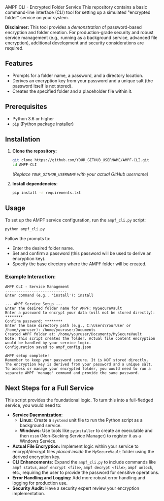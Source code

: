 AMPF CLI - Encrypted Folder Service
This repository contains a basic command-line interface (CLI) tool for setting up a simulated "encrypted folder" service on your system.

**Disclaimer:** This tool provides a *demonstration* of password-based encryption and folder creation. For production-grade security and robust service management (e.g., running as a background service, advanced file encryption), additional development and security considerations are required.

## Features

* Prompts for a folder name, a password, and a directory location.
* Derives an encryption key from your password and a unique salt (the password itself is not stored).
* Creates the specified folder and a placeholder file within it.

## Prerequisites

* Python 3.6 or higher
* `pip` (Python package installer)

## Installation

1.  **Clone the repository:**
    ```bash
    git clone https://github.com/YOUR_GITHUB_USERNAME/AMPF-CLI.git
    cd AMPF-CLI
    ```
    *(Replace `YOUR_GITHUB_USERNAME` with your actual GitHub username)*

2.  **Install dependencies:**
    ```bash
    pip install -r requirements.txt
    ```

## Usage

To set up the AMPF service configuration, run the `ampf_cli.py` script:

```bash
python ampf_cli.py
```

Follow the prompts to:
* Enter the desired folder name.
* Set and confirm a password (this password will be used to derive an encryption key).
* Specify the base directory where the AMPF folder will be created.

### Example Interaction:

```
AMPF CLI - Service Management
----------------------------
Enter command (e.g., 'install'): install

--- AMPF Service Setup ---
Enter the desired folder name for AMPF: MySecureVault
Enter a password to encrypt your data (will not be stored directly): ********
Confirm password: ********
Enter the base directory path (e.g., C:\Users\YourUser or /home/youruser): /home/youruser/Documents
Created AMPF folder at: /home/youruser/Documents/MySecureVault
Note: This script creates the folder. Actual file content encryption would be handled by your service logic.
Configuration saved to ampf_config.json

AMPF setup complete!
Remember to keep your password secure. It is NOT stored directly.
The encryption key is derived from your password and a unique salt.
To access or manage your encrypted folder, you would need to run a separate AMPF 'manage' command and provide the same password.
```

## Next Steps for a Full Service

This script provides the foundational logic. To turn this into a full-fledged service, you would need to:

* **Service Daemonization:**
    * **Linux:** Create a `systemd` unit file to run the Python script as a background service.
    * **Windows:** Use tools like `pyinstaller` to create an executable and then `nssm` (Non-Sucking Service Manager) to register it as a Windows Service.
* **Actual File Encryption:** Implement logic within your service to encrypt/decrypt files *placed inside* the `MySecureVault` folder using the derived encryption key.
* **CLI Enhancements:** Expand the `ampf_cli.py` to include commands like `ampf status`, `ampf encrypt <file>`, `ampf decrypt <file>`, `ampf unlock`, etc., requiring the user to provide the password for sensitive operations.
* **Error Handling and Logging:** Add more robust error handling and logging for production use.
* **Security Audit:** Have a security expert review your encryption implementation.

